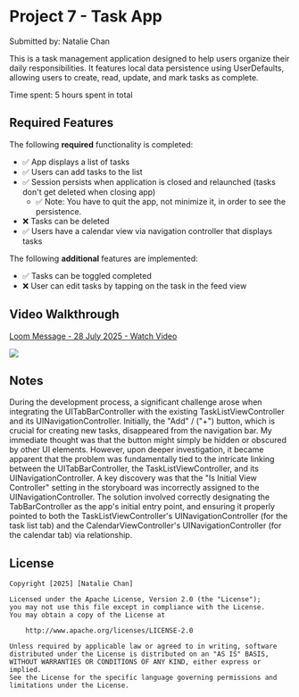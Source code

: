 # Project 7 - Task App

Submitted by: Natalie Chan

This is a task management application designed to help users organize their daily responsibilities. 
It features local data persistence using UserDefaults, allowing users to create, read, update, and mark tasks as complete. 


Time spent: 5 hours spent in total

## Required Features

The following **required** functionality is completed:

- ✅ App displays a list of tasks
- ✅ Users can add tasks to the list
- ✅ Session persists when application is closed and relaunched (tasks don't get deleted when closing app) 
  - ✅ Note: You have to quit the app, not minimize it, in order to see the persistence.
- ❌ Tasks can be deleted
- ✅ Users have a calendar view via navigation controller that displays tasks	


The following **additional** features are implemented:

- ✅ Tasks can be toggled completed
- ❌ User can edit tasks by tapping on the task in the feed view

## Video Walkthrough

<div>
    <a href="https://www.loom.com/share/30d32c4b17db4eb29f8bc98240d690df">
      <p>Loom Message - 28 July 2025 - Watch Video</p>
    </a>
    <a href="https://www.loom.com/share/30d32c4b17db4eb29f8bc98240d690df">
      <img style="max-width:300px;" src="https://cdn.loom.com/sessions/thumbnails/30d32c4b17db4eb29f8bc98240d690df-7f8cab6436e9d094-full-play.gif">
    </a>
  </div>

## Notes

During the development process, a significant challenge arose when integrating the UITabBarController with the existing TaskListViewController and its UINavigationController.
Initially, the "Add" / ("+") button, which is crucial for creating new tasks, disappeared from the navigation bar. My immediate thought was that the button might simply be hidden or 
obscured by other UI elements. However, upon deeper investigation, it became apparent that the problem was fundamentally tied to the intricate linking between the UITabBarController, 
the TaskListViewController, and its UINavigationController. A key discovery was that the "Is Initial View Controller" setting in the storyboard was incorrectly assigned to the 
UINavigationController. The solution involved correctly designating the TabBarController as the app's initial entry point, and ensuring it properly pointed to both the 
TaskListViewController's UINavigationController (for the task list tab) and the CalendarViewController's UINavigationController (for the calendar tab) via relationship.

## License

    Copyright [2025] [Natalie Chan]

    Licensed under the Apache License, Version 2.0 (the "License");
    you may not use this file except in compliance with the License.
    You may obtain a copy of the License at

        http://www.apache.org/licenses/LICENSE-2.0

    Unless required by applicable law or agreed to in writing, software
    distributed under the License is distributed on an "AS IS" BASIS,
    WITHOUT WARRANTIES OR CONDITIONS OF ANY KIND, either express or implied.
    See the License for the specific language governing permissions and
    limitations under the License.
